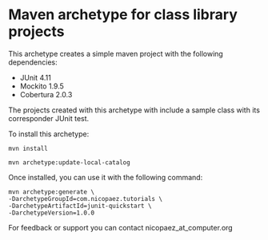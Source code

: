 # Maven archetype for class library projects

This archetype creates a simple maven project with the following dependencies:

* JUnit 4.11
* Mockito 1.9.5
* Cobertura 2.0.3

The projects created with this archetype with include a sample class with its corresponder JUnit test.

To install this archetype:

````
mvn install

mvn archetype:update-local-catalog
````

Once installed, you can use it with the following command:


````
mvn archetype:generate \
-DarchetypeGroupId=com.nicopaez.tutorials \
-DarchetypeArtifactId=junit-quickstart \
-DarchetypeVersion=1.0.0
````


For feedback or support you can contact nicopaez_at_computer.org


